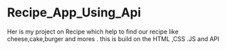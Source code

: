 # Recipe_App_Using_Api
Her is my project on Recipe which help to find our recipe like cheese,cake,burger and mores . this is build on the HTML ,CSS .JS and API
